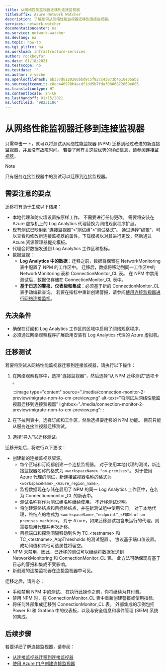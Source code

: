```yaml
---
title: 从网络性能监视器迁移到连接监视器
titleSuffix: Azure Network Watcher
description: 了解如何从网络性能监视器迁移到连接监视器。
services: network-watcher
documentationcenter: na
ms.service: network-watcher
ms.devlang: na
ms.topic: how-to
ms.tgt_pltfrm: na
ms.workload: infrastructure-services
author: rockboyfor
ms.date: 01/18/2021
ms.testscope: no
ms.testdate: ''
ms.author: v-yeche
ms.openlocfilehash: ab357d8120286bbd9c5f82cc43873b4610e35ab2
ms.sourcegitcommit: c8ec440978b4acdf1dd5b7fda30866872069e005
ms.translationtype: HT
ms.contentlocale: zh-CN
ms.lasthandoff: 01/15/2021
ms.locfileid: "98231186"
---
```

<!--PM REVIEWING MANDATORY-->
# <a name="migrate-to-connection-monitor-from-network-performance-monitor"></a>从网络性能监视器迁移到连接监视器

只需单击一下，就可以将测试从网络性能监视器 (NPM) 迁移到经过改进的新连接监视器，并且没有故障时间。 若要了解有关这些优势的详细信息，请参阅[连接监视器](./connection-monitor-overview.md)。


>[!NOTE]
> 只有服务连接监视器中的测试可以迁移到连接监视器。
>

## <a name="key-points-to-note"></a>需要注意的要点

迁移将有助于生成以下结果：

* 本地代理和防火墙设置按原样工作。 不需要进行任何更改。 需要将安装在 Azure 虚拟机上的 Log Analytics 代理替换为网络观察程序扩展。
* 现有测试已映射到“连接监视器”>“测试组”>“测试格式”。 通过选择“编辑”，可以查看和修改新连接监视器的属性，下载模板以对其进行更改，然后通过 Azure 资源管理器提交模板。
* 代理会将数据发送到 Log Analytics 工作区和指标。
* 数据监视：
    * **Log Analytics 中的数据**：迁移之前，数据将保留在 NetworkMonitoring 表中配置了 NPM 的工作区中。 迁移后，数据将移动到同一工作区中的 NetworkMonitoring 表和 ConnectionMonitor_CL 表。 在 NPM 中禁用测试后，数据仅存储在 ConnectionMonitor_CL 表中。
    * **基于日志的警报、仪表板和集成**：必须基于新的 ConnectionMonitor_CL 表手动编辑查询。 若要在指标中重新创建警报，请参阅[使用连接监视器进行网络连接监视](./connection-monitor-overview.md#metrics-in-azure-monitor)。
    
## <a name="prerequisites"></a>先决条件

* 确保在订阅和 Log Analytics 工作区的区域中启用了网络观察程序。
* 必须通过网络观察程序扩展启用安装有 Log Analytics 代理的 Azure 虚拟机。

## <a name="migrate-the-tests"></a>迁移测试

若要将测试从网络性能监视器迁移到连接监视器，请执行以下操作：

1. 在网络观察程序中，选择“连接监视器”，然后选择“从 NPM 迁移测试”选项卡 。 

    :::image type="content" source="./media/connection-monitor-2-preview/migrate-npm-to-cm-preview.png" alt-text="将测试从网络性能监视器迁移到连接监视器" lightbox="./media/connection-monitor-2-preview/migrate-npm-to-cm-preview.png":::
    
1. 在下拉列表中，选择订阅和工作区，然后选择要迁移的 NPM 功能。 目前只能从服务连接监视器迁移测试。  
1. 选择“导入”以迁移测试。

迁移开始后，将进行以下更改： 
* 创建新的连接监视器资源。
    * 每个区域和订阅都创建一个连接监视器。 对于使用本地代理的测试，新连接监视器名称的格式为 `<workspaceName>_"on-premises"`。 对于使用 Azure 代理的测试，新连接监视器名称的格式为 `<workspaceName>_<Azure_region_name>`。
    * 监视数据现在存储在启用了 NPM 的同一 Log Analytics 工作区中，在名为 Connectionmonitor_CL 的新表中。 
    * 测试名称将作为测试组名称继续使用。 不迁移测试说明。
    * 将创建源终结点和目标终结点，并在新测试组中使用它们。 对于本地代理，终结点的格式为 `<workspaceName>_"endpoint"_<FQDN of on-premises machine>`。 对于 Azure，如果迁移测试包含未运行的代理，则需要启用代理并再次迁移。
    * 目标端口和探测间隔移动到名为 TC_\<testname> 和 TC_\<testname>_AppThresholds 的测试配置 。 协议基于端口值设置。 成功阈值和其他可选属性将留空。
* NPM 未禁用，因此，已迁移的测试可以继续将数据发送到 NetworkMonitoring 和 ConnectionMonitor_CL 表。 此方法可确保现有基于日志的警报和集成不受影响。
* 新创建的连接监视器在连接监视器中可见。

迁移之后，请务必：
* 手动禁用 NPM 中的测试。 在执行此操作之前，你将继续为其付费。 
* 禁用 NPM 时，在 ConnectionMonitor_CL 表中重新创建警报或使用指标。 
* 将任何外部集成迁移到 ConnectionMonitor_CL 表。 外部集成的示例包括 Power BI 和 Grafana 中的仪表板，以及与安全信息和事件管理 (SIEM) 系统的集成。


## <a name="next-steps"></a>后续步骤

若要详细了解连接监视器，请参阅：
* [从连接监视器迁移到连接监视器](./migrate-to-connection-monitor-from-connection-monitor-classic.md)
* [使用 Azure 门户创建连接监视器](./connection-monitor-create-using-portal.md)

<!-- Update_Description: new article about migrate to connection monitor from network performance monitor -->
<!--NEW.date: 01/18/2021-->